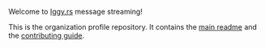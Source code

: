 Welcome to [Iggy.rs](https://iggy.rs) message streaming!

This is the organization profile repository. It contains the [main readme](/profile/README.md) and the [contributing guide](CONTRIBUTING.md).